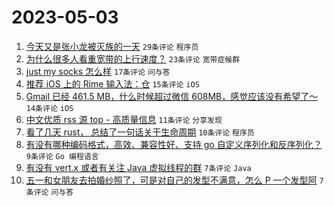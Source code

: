 # 2023-05-03

1. [今天又是张小龙被灭族的一天](https://www.v2ex.com/t/936964) `29条评论` `程序员`
1. [为什么很多人看重宽带的上行速度？](https://www.v2ex.com/t/936960) `23条评论` `宽带症候群`
1. [just my socks 怎么样](https://www.v2ex.com/t/936967) `17条评论` `问与答`
1. [推荐 iOS 上的 Rime 输入法：仓](https://www.v2ex.com/t/936966) `15条评论` `iOS`
1. [Gmail 已经 461.5 MB，什么时候超过微信 608MB，感觉应该没有希望了～](https://www.v2ex.com/t/936978) `14条评论` `iOS`
1. [中文优质 rss 源 top - 高质量信息](https://www.v2ex.com/t/936952) `11条评论` `分享发现`
1. [看了几天 rust， 总结了一句话关于生命周期](https://www.v2ex.com/t/936977) `10条评论` `程序员`
1. [有没有哪种编码格式，高效、兼容性好、支持 go 自定义序列化和反序列化？](https://www.v2ex.com/t/936955) `9条评论` `Go 编程语言`
1. [有没有 vert.x 或者有关注 Java 虚拟线程的群](https://www.v2ex.com/t/936958) `7条评论` `Java`
1. [五一和女朋友去拍婚纱照了，可是对自己的发型不满意，怎么 P 一个发型阿](https://www.v2ex.com/t/936956) `7条评论` `问与答`
